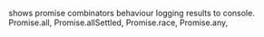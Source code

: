 shows promise combinators behaviour logging results to console.
Promise.all,
Promise.allSettled,
Promise.race,
Promise.any,
